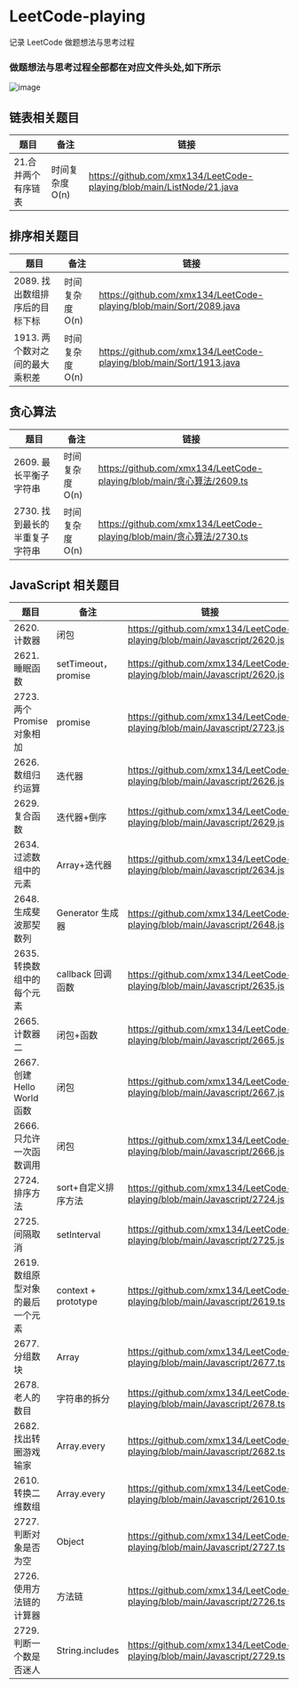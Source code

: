 # LeetCode-playing

记录 LeetCode 做题想法与思考过程

### 做题想法与思考过程全部都在对应文件头处,如下所示

![image](https://user-images.githubusercontent.com/33774589/143734514-adfea7e4-8bb7-47bd-a855-9d433917d34d.png)

## 链表相关题目

| 题目                | 备注            | 链接                                                                  |
| ------------------- | --------------- | --------------------------------------------------------------------- |
| 21.合并两个有序链表 | 时间复杂度 O(n) | https://github.com/xmx134/LeetCode-playing/blob/main/ListNode/21.java |

## 排序相关题目

| 题目                           | 备注            | 链接                                                                |
| ------------------------------ | --------------- | ------------------------------------------------------------------- |
| 2089. 找出数组排序后的目标下标 | 时间复杂度 O(n) | https://github.com/xmx134/LeetCode-playing/blob/main/Sort/2089.java |
| 1913. 两个数对之间的最大乘积差 | 时间复杂度 O(n) | https://github.com/xmx134/LeetCode-playing/blob/main/Sort/1913.java |

## 贪心算法

| 题目                           | 备注            | 链接                                                                  |
| ------------------------------ | --------------- | --------------------------------------------------------------------- |
| 2609. 最长平衡子字符串         | 时间复杂度 O(n) | https://github.com/xmx134/LeetCode-playing/blob/main/贪心算法/2609.ts |
| 2730. 找到最长的半重复子字符串 | 时间复杂度 O(n) | https://github.com/xmx134/LeetCode-playing/blob/main/贪心算法/2730.ts |

## JavaScript 相关题目

| 题目                            | 备注                | 链接                                                                    |
| ------------------------------- | ------------------- | ----------------------------------------------------------------------- |
| 2620. 计数器                    | 闭包                | https://github.com/xmx134/LeetCode-playing/blob/main/Javascript/2620.js |
| 2621. 睡眠函数                  | setTimeout，promise | https://github.com/xmx134/LeetCode-playing/blob/main/Javascript/2620.js |
| 2723. 两个 Promise 对象相加     | promise             | https://github.com/xmx134/LeetCode-playing/blob/main/Javascript/2723.js |
| 2626. 数组归约运算              | 迭代器              | https://github.com/xmx134/LeetCode-playing/blob/main/Javascript/2626.js |
| 2629. 复合函数                  | 迭代器+倒序         | https://github.com/xmx134/LeetCode-playing/blob/main/Javascript/2629.js |
| 2634. 过滤数组中的元素          | Array+迭代器        | https://github.com/xmx134/LeetCode-playing/blob/main/Javascript/2634.js |
| 2648. 生成斐波那契数列          | Generator 生成器    | https://github.com/xmx134/LeetCode-playing/blob/main/Javascript/2648.js |
| 2635. 转换数组中的每个元素      | callback 回调函数   | https://github.com/xmx134/LeetCode-playing/blob/main/Javascript/2635.js |
| 2665. 计数器二                  | 闭包+函数           | https://github.com/xmx134/LeetCode-playing/blob/main/Javascript/2665.js |
| 2667. 创建 Hello World 函数     | 闭包                | https://github.com/xmx134/LeetCode-playing/blob/main/Javascript/2667.js |
| 2666. 只允许一次函数调用        | 闭包                | https://github.com/xmx134/LeetCode-playing/blob/main/Javascript/2666.js |
| 2724. 排序方法                  | sort+自定义排序方法 | https://github.com/xmx134/LeetCode-playing/blob/main/Javascript/2724.js |
| 2725. 间隔取消                  | setInterval         | https://github.com/xmx134/LeetCode-playing/blob/main/Javascript/2725.js |
| 2619.数组原型对象的最后一个元素 | context + prototype | https://github.com/xmx134/LeetCode-playing/blob/main/Javascript/2619.ts |
| 2677.分组数块                   | Array               | https://github.com/xmx134/LeetCode-playing/blob/main/Javascript/2677.ts |
| 2678.老人的数目                 | 字符串的拆分        | https://github.com/xmx134/LeetCode-playing/blob/main/Javascript/2678.ts |
| 2682.找出转圈游戏输家           | Array.every         | https://github.com/xmx134/LeetCode-playing/blob/main/Javascript/2682.ts |
| 2610.转换二维数组               | Array.every         | https://github.com/xmx134/LeetCode-playing/blob/main/Javascript/2610.ts |
| 2727.判断对象是否为空           | Object              | https://github.com/xmx134/LeetCode-playing/blob/main/Javascript/2727.ts |
| 2726.使用方法链的计算器         | 方法链              | https://github.com/xmx134/LeetCode-playing/blob/main/Javascript/2726.ts |
| 2729. 判断一个数是否迷人        | String.includes     | https://github.com/xmx134/LeetCode-playing/blob/main/Javascript/2729.ts |
